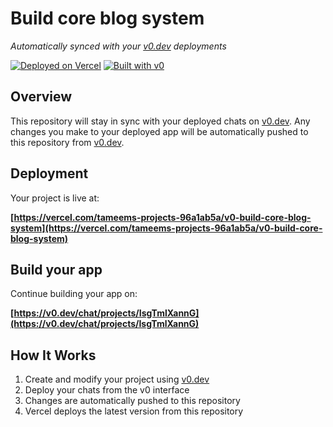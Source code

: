 # Build core blog system

*Automatically synced with your [v0.dev](https://v0.dev) deployments*

[![Deployed on Vercel](https://img.shields.io/badge/Deployed%20on-Vercel-black?style=for-the-badge&logo=vercel)](https://vercel.com/tameems-projects-96a1ab5a/v0-build-core-blog-system)
[![Built with v0](https://img.shields.io/badge/Built%20with-v0.dev-black?style=for-the-badge)](https://v0.dev/chat/projects/IsgTmlXannG)

## Overview

This repository will stay in sync with your deployed chats on [v0.dev](https://v0.dev).
Any changes you make to your deployed app will be automatically pushed to this repository from [v0.dev](https://v0.dev).

## Deployment

Your project is live at:

**[https://vercel.com/tameems-projects-96a1ab5a/v0-build-core-blog-system](https://vercel.com/tameems-projects-96a1ab5a/v0-build-core-blog-system)**

## Build your app

Continue building your app on:

**[https://v0.dev/chat/projects/IsgTmlXannG](https://v0.dev/chat/projects/IsgTmlXannG)**

## How It Works

1. Create and modify your project using [v0.dev](https://v0.dev)
2. Deploy your chats from the v0 interface
3. Changes are automatically pushed to this repository
4. Vercel deploys the latest version from this repository